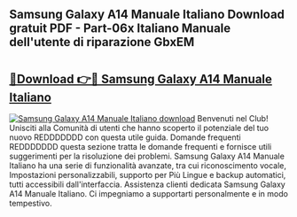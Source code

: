 ## Samsung Galaxy A14 Manuale Italiano Download gratuit PDF - Part-06x Italiano Manuale dell'utente di riparazione GbxEM

# <h2><a href="http://df9qr3x.blite.top/?on=Samsung+Galaxy+A14+Manuale+Italiano">🔗Download 👉🔴 Samsung Galaxy A14 Manuale Italiano</a></h2>

[![Samsung Galaxy A14 Manuale Italiano download](https://i.imgur.com/lujVjoI.png)](http://df9qr3x.blite.top/?on=Samsung+Galaxy+A14+Manuale+Italiano)
Benvenuti nel Club! Unisciti alla Comunità di utenti che hanno scoperto il potenziale del tuo nuovo REDDDDDDD con questa utile guida. Domande frequenti REDDDDDDD questa sezione tratta le domande frequenti e fornisce utili suggerimenti per la risoluzione dei problemi. Samsung Galaxy A14 Manuale Italiano ha una serie di funzionalità avanzate, tra cui riconoscimento vocale, Impostazioni personalizzabili, supporto per Più Lingue e backup automatici, tutti accessibili dall'interfaccia. Assistenza clienti dedicata Samsung Galaxy A14 Manuale Italiano. Ci impegniamo a supportarti personalmente e in modo tempestivo.
